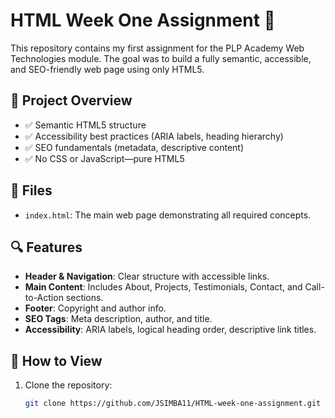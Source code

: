 # HTML Week One Assignment 📘

This repository contains my first assignment for the PLP Academy Web Technologies module. The goal was to build a fully semantic, accessible, and SEO-friendly web page using only HTML5.

## 🌟 Project Overview

- ✅ Semantic HTML5 structure
- ✅ Accessibility best practices (ARIA labels, heading hierarchy)
- ✅ SEO fundamentals (metadata, descriptive content)
- ✅ No CSS or JavaScript—pure HTML5

## 📂 Files

- `index.html`: The main web page demonstrating all required concepts.

## 🔍 Features

- **Header & Navigation**: Clear structure with accessible links.
- **Main Content**: Includes About, Projects, Testimonials, Contact, and Call-to-Action sections.
- **Footer**: Copyright and author info.
- **SEO Tags**: Meta description, author, and title.
- **Accessibility**: ARIA labels, logical heading order, descriptive link titles.

## 🚀 How to View

1. Clone the repository:
   ```bash
   git clone https://github.com/JSIMBA11/HTML-week-one-assignment.git
